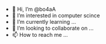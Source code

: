 - 👋 Hi, I’m @bo4aA
- 👀 I’m interested in computer scince
- 🌱 I’m currently learning ...
- 💞️ I’m looking to collaborate on ...
- 📫 How to reach me ...

<!---
bo4aA/bo4aA is a ✨ special ✨ repository because its `README.md` (this file) appears on your GitHub profile.
You can click the Preview link to take a look at your changes.
--->
